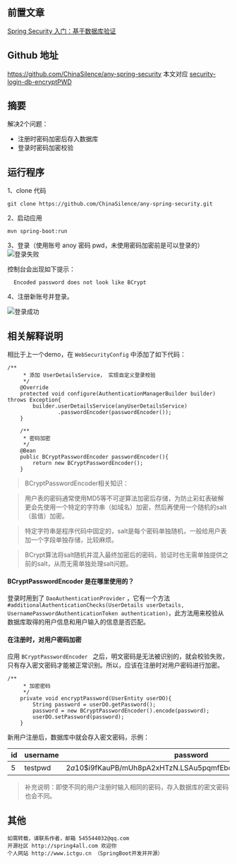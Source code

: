 前置文章
----------
[Spring Security 入门：基于数据库验证](http://www.jianshu.com/p/d425f8031f83)

Github 地址
-----
https://github.com/ChinaSilence/any-spring-security
本文对应 [security-login-db-encryptPWD](https://github.com/ChinaSilence/any-spring-security/tree/master/security-login-db-encryptPWD)

摘要
-----
解决2个问题：
- 注册时密码加密后存入数据库
- 登录时密码加密校验

运行程序
------
1、clone 代码
```
git clone https://github.com/ChinaSilence/any-spring-security.git
```

2、启动应用
```
mvn spring-boot:run
```

3、登录（使用账号 anoy 密码 pwd，未使用密码加密前是可以登录的）
![登录失败](http://upload-images.jianshu.io/upload_images/3424642-fcb2967ef7237848.png?imageMogr2/auto-orient/strip%7CimageView2/2/w/1240)

控制台会出现如下提示：
```
  Encoded password does not look like BCrypt
```

4、注册新账号并登录。

![登录成功](http://upload-images.jianshu.io/upload_images/3424642-0ca3defd9403f1a0.png?imageMogr2/auto-orient/strip%7CimageView2/2/w/1240)

相关解释说明
--------
相比于上一个demo，在 `WebSecurityConfig` 中添加了如下代码：
```
/**
     * 添加 UserDetailsService， 实现自定义登录校验
     */
    @Override
    protected void configure(AuthenticationManagerBuilder builder) throws Exception{
        builder.userDetailsService(anyUserDetailsService)
                .passwordEncoder(passwordEncoder());
    }

    /**
     * 密码加密
     */
    @Bean
    public BCryptPasswordEncoder passwordEncoder(){
        return new BCryptPasswordEncoder();
    }

```

> BCryptPasswordEncoder相关知识：

> 用户表的密码通常使用MD5等不可逆算法加密后存储，为防止彩虹表破解更会先使用一个特定的字符串（如域名）加密，然后再使用一个随机的salt（盐值）加密。

 > 特定字符串是程序代码中固定的，salt是每个密码单独随机，一般给用户表加一个字段单独存储，比较麻烦。

  > BCrypt算法将salt随机并混入最终加密后的密码，验证时也无需单独提供之前的salt，从而无需单独处理salt问题。

#### BCryptPasswordEncoder 是在哪里使用的？
登录时用到了 `DaoAuthenticationProvider` ，它有一个方法
`#additionalAuthenticationChecks(UserDetails userDetails,
			UsernamePasswordAuthenticationToken authentication)`，此方法用来校验从数据库取得的用户信息和用户输入的信息是否匹配。

#### 在注册时，对用户密码加密
应用 `BCryptPasswordEncoder ` 之后，明文密码是无法被识别的，就会校验失败，只有存入密文密码才能被正常识别。所以，应该在注册时对用户密码进行加密。
```
/**
     * 加密密码
     */
    private void encryptPassword(UserEntity userDO){
        String password = userDO.getPassword();
        password = new BCryptPasswordEncoder().encode(password);
        userDO.setPassword(password);
    }
```
新用户注册后，数据库中就会存入密文密码，示例：

id|username|password|nickname|roles
--|--|--|--|--
5|testpwd|$2a$10$i9fKauPB/mUh8pA2xHTzN.LSAu5pqmfEboNqK6y2NU9PxAt80hLc2|加密测试|ROLE_USER

> 补充说明：即使不同的用户注册时输入相同的密码，存入数据库的密文密码也会不同。

其他
-----
    如需转载，请联系作者，邮箱 545544032@qq.com
    开源社区 http://spring4all.com 欢迎你
    个人网站 http://www.ictgu.cn （SpringBoot开发并开源）

